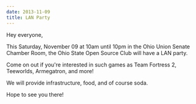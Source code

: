 ```yaml
---
date: 2013-11-09
title: LAN Party
---
```

Hey everyone,

This Saturday, November 09 at 10am until 10pm in the Ohio Union Senate Chamber Room, the Ohio State Open Source Club will have a LAN party.

Come on out if you're interested in such games as Team Fortress 2, Teeworlds, Armegatron, and more!

We will provide infrastructure, food, and of course soda.

Hope to see you there!
